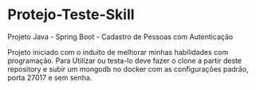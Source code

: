 # Protejo-Teste-Skill
Projeto Java - Spring Boot - Cadastro de Pessoas com Autenticação


Projeto iniciado com o induito de melhorar minhas habilidades com programação.
Para Utilizar ou testa-lo deve fazer o clone a partir deste repository e subir um mongodb no docker com as configurações padrão,
porta 27017 e sem senha.
